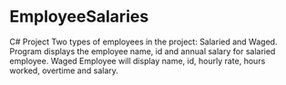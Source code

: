 # EmployeeSalaries
C# Project
Two types of employees in the project: Salaried and Waged.
Program displays the employee name, id and annual salary for salaried employee.
Waged Employee will display name, id, hourly rate, hours worked, overtime and salary.
